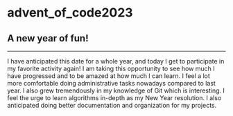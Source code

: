 # advent_of_code2023

## A new year of fun!
---
I have anticipated this date for a whole year, and today I get to participate in my favorite activity again! I am taking this opportunity to see how much I have progressed and to be amazed at how much I can learn. I feel a lot more comfortable doing administrative tasks nowadays compared to last year. I also grew tremendously in my knowledge of Git which is interesting. I feel the urge to learn algorithms in-depth as my New Year resolution. I also anticipated doing better documentation and organization for my projects. 
